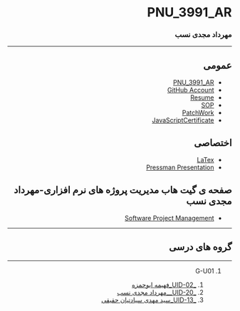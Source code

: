 <div dir="rtl">

# PNU_3991_AR

### مهرداد مجدی نسب
 
---

## عمومی
- [PNU_3991_AR](https://github.com/MehrdadMajdinasab/PNU_3991_AR)
- [GitHub Account](https://github.com/mehrdadmajdinasab)
- [Resume](https://mehrdadmajdinasab.github.io)
- [SOP](https://mehrdadmajdinasab.github.io/SOP)
- [PatchWork](https://github.com/MehrdadMajdinasab/PNU_3991_AR/tree/main/General/PatchWork)
- [JavaScriptCertificate](https://github.com/MehrdadMajdinasab/PNU_3991_AR/tree/main/General/JS%20Certificate)

## اختصاصی
- [LaTex](https://github.com/MehrdadMajdinasab/PNU_3991_AR/tree/main/SoftwareProjectManagement/LaTeX)
- [Pressman Presentation](https://github.com/MehrdadMajdinasab/PNU_3991_AR/tree/main/SoftwareProjectManagement/PressMan%20Presentation)

## صفحه ی گیت هاب مدیریت پروژه های نرم افزاری-مهرداد مجدی نسب
- [Software Project Management](https://github.com/MehrdadMajdinasab/PNU_3991_AR/tree/main/SoftwareProjectManagement)

---
## گروه های درسی
---
1. G-U01
 
     1. [_UID-02_فهيمه ابوحمزه](https://github.com/AliRazavi-edu/PNU_3991/tree/master/_MSc/SoftwareProjectManagement/1115272_01/02_%D9%81%D9%87%D9%8A%D9%85%D9%87%20%D8%A7%D8%A8%D9%88%D8%AD%D9%85%D8%B2%D9%87)  
     1. [_UID-20__مهرداد مجدی نسب](https://github.com/AliRazavi-edu/PNU_3991/tree/master/_MSc/SoftwareProjectManagement/1115272_01/20_%D9%85%D9%87%D8%B1%D8%AF%D8%A7%D8%AF%20%D9%85%D8%AC%D8%AF%D9%8A%20%D9%86%D8%B3%D8%A8)    
     1. [_UID-13_سید مهدی سیادتیان حقیقی](https://github.com/AliRazavi-edu/PNU_3991/tree/master/_MSc/SoftwareProjectManagement/1115272_01/13_%D8%B3%D9%8A%D8%AF%D9%85%D9%87%D8%AF%D9%8A%20%D8%B3%D9%8A%D8%A7%D8%AF%D8%AA%D9%8A%D8%A7%D9%86%20%D8%AD%D9%82%D9%8A%D9%82%D9%8A)
